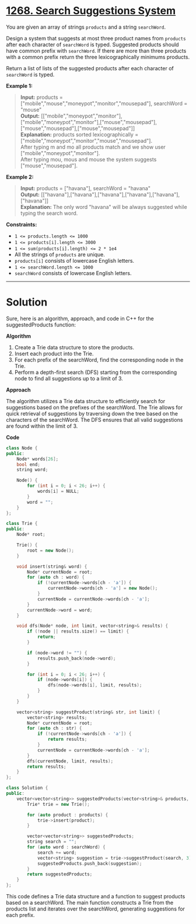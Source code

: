 # [1268. Search Suggestions System](https://leetcode.com/problems/search-suggestions-system/)

You are given an array of strings `products` and a string `searchWord`.

Design a system that suggests at most three product names from `products` after each character of `searchWord` is typed. Suggested products should have common prefix with `searchWord`. If there are more than three products with a common prefix return the three lexicographically minimums products.

Return a list of lists of the suggested products after each character of `searchWord` is typed.

**Example 1:**

>**Input:** products = ["mobile","mouse","moneypot","monitor","mousepad"], searchWord = "mouse"<br>
**Output:** [["mobile","moneypot","monitor"],["mobile","moneypot","monitor"],["mouse","mousepad"],["mouse","mousepad"],["mouse","mousepad"]]<br>
**Explanation:** products sorted lexicographically = ["mobile","moneypot","monitor","mouse","mousepad"].<br>
After typing m and mo all products match and we show user ["mobile","moneypot","monitor"].<br>
After typing mou, mous and mouse the system suggests ["mouse","mousepad"].

**Example 2:**

>**Input:** products = ["havana"], searchWord = "havana"<br>
**Output:** [["havana"],["havana"],["havana"],["havana"],["havana"],["havana"]]<br>
**Explanation:** The only word "havana" will be always suggested while typing the search word.
 

**Constraints:**

- `1 <= products.length <= 1000`
- `1 <= products[i].length <= 3000`
- `1 <= sum(products[i].length) <= 2 * 1e4`
- All the strings of `products` are unique.
- `products[i]` consists of lowercase English letters.
- `1 <= searchWord.length <= 1000`
- `searchWord` consists of lowercase English letters.
---
# Solution
Sure, here is an algorithm, approach, and code in C++ for the suggestedProducts function:

**Algorithm**

1. Create a Trie data structure to store the products.
2. Insert each product into the Trie.
3. For each prefix of the searchWord, find the corresponding node in the Trie.
4. Perform a depth-first search (DFS) starting from the corresponding node to find all suggestions up to a limit of 3.

**Approach**

The algorithm utilizes a Trie data structure to efficiently search for suggestions based on the prefixes of the searchWord. The Trie allows for quick retrieval of suggestions by traversing down the tree based on the characters of the searchWord. The DFS ensures that all valid suggestions are found within the limit of 3.

**Code**

```c++
class Node {
public:
    Node* words[26];
    bool end;
    string word;

    Node() {
        for (int i = 0; i < 26; i++) {
            words[i] = NULL;
        }
        word = "";
    }
};

class Trie {
public:
    Node* root;

    Trie() {
        root = new Node();
    }

    void insert(string& word) {
        Node* currentNode = root;
        for (auto ch : word) {
            if (!currentNode->words[ch - 'a']) {
                currentNode->words[ch - 'a'] = new Node();
            }
            currentNode = currentNode->words[ch - 'a'];
        }
        currentNode->word = word;
    }

    void dfs(Node* node, int limit, vector<string>& results) {
        if (!node || results.size() == limit) {
            return;
        }

        if (node->word != "") {
            results.push_back(node->word);
        }

        for (int i = 0; i < 26; i++) {
            if (node->words[i]) {
                dfs(node->words[i], limit, results);
            }
        }
    }

    vector<string> suggestProduct(string& str, int limit) {
        vector<string> results;
        Node* currentNode = root;
        for (auto ch : str) {
            if (!currentNode->words[ch - 'a']) {
                return results;
            }
            currentNode = currentNode->words[ch - 'a'];
        }
        dfs(currentNode, limit, results);
        return results;
    }
};

class Solution {
public:
    vector<vector<string>> suggestedProducts(vector<string>& products, string searchWord) {
        Trie* trie = new Trie();

        for (auto product : products) {
            trie->insert(product);
        }

        vector<vector<string>> suggestedProducts;
        string search = "";
        for (auto word : searchWord) {
            search += word;
            vector<string> suggestion = trie->suggestProduct(search, 3);
            suggestedProducts.push_back(suggestion);
        }
        return suggestedProducts;
    }
};
```

This code defines a Trie data structure and a function to suggest products based on a searchWord. The main function constructs a Trie from the products list and iterates over the searchWord, generating suggestions for each prefix.